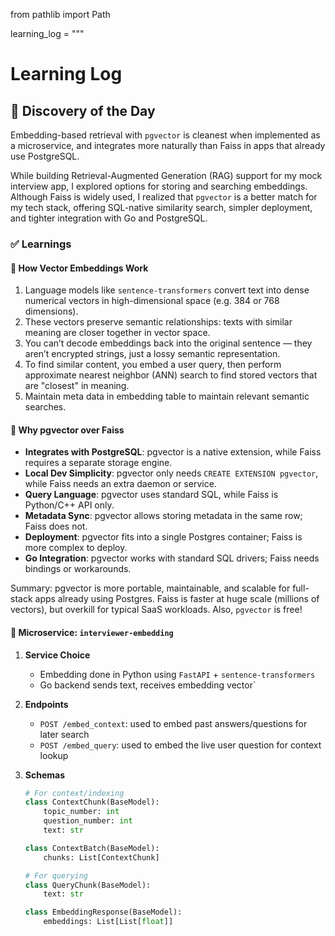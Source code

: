 from pathlib import Path

learning_log = """
# Learning Log

## 🤔 Discovery of the Day  
Embedding-based retrieval with `pgvector` is cleanest when implemented as a microservice, and integrates more naturally than Faiss in apps that already use PostgreSQL.

While building Retrieval-Augmented Generation (RAG) support for my mock interview app, I explored options for storing and searching embeddings. Although Faiss is widely used, I realized that `pgvector` is a better match for my tech stack, offering SQL-native similarity search, simpler deployment, and tighter integration with Go and PostgreSQL.

### ✅ Learnings  

#### 🧠 How Vector Embeddings Work  
1. Language models like `sentence-transformers` convert text into dense numerical vectors in high-dimensional space (e.g. 384 or 768 dimensions).
2. These vectors preserve semantic relationships: texts with similar meaning are closer together in vector space.
3. You can’t decode embeddings back into the original sentence — they aren’t encrypted strings, just a lossy semantic representation.
4. To find similar content, you embed a user query, then perform approximate nearest neighbor (ANN) search to find stored vectors that are "closest" in meaning.
5. Maintain meta data in embedding table to maintain relevant semantic searches. 

#### 🧱 Why pgvector over Faiss

- **Integrates with PostgreSQL**: pgvector is a native extension, while Faiss requires a separate storage engine.
- **Local Dev Simplicity**: pgvector only needs `CREATE EXTENSION pgvector`, while Faiss needs an extra daemon or service.
- **Query Language**: pgvector uses standard SQL, while Faiss is Python/C++ API only.
- **Metadata Sync**: pgvector allows storing metadata in the same row; Faiss does not.
- **Deployment**: pgvector fits into a single Postgres container; Faiss is more complex to deploy.
- **Go Integration**: pgvector works with standard SQL drivers; Faiss needs bindings or workarounds.

Summary: pgvector is more portable, maintainable, and scalable for full-stack apps already using Postgres. Faiss is faster at huge scale (millions of vectors), but overkill for typical SaaS workloads. Also, `pgvector` is free! 

#### 🔌 Microservice: `interviewer-embedding`  

1. **Service Choice**  
   - Embedding done in Python using `FastAPI` + `sentence-transformers`
   - Go backend sends text, receives embedding vector`

2. **Endpoints**  
   - `POST /embed_context`: used to embed past answers/questions for later search  
   - `POST /embed_query`: used to embed the live user question for context lookup

3. **Schemas**  
   ```python
   # For context/indexing
   class ContextChunk(BaseModel):
       topic_number: int
       question_number: int
       text: str

   class ContextBatch(BaseModel):
       chunks: List[ContextChunk]

   # For querying
   class QueryChunk(BaseModel):
       text: str

   class EmbeddingResponse(BaseModel):
       embeddings: List[List[float]]

